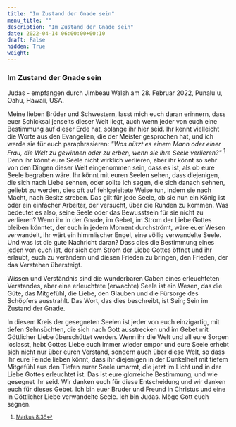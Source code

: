 ```yaml
---
title: "Im Zustand der Gnade sein"
menu_title: ""
description: "Im Zustand der Gnade sein"
date: 2022-04-14 06:00:00+00:10
draft: False
hidden: True
weight:
---
```

### Im Zustand der Gnade sein

Judas - empfangen durch Jimbeau Walsh am 28. Februar 2022, Punalu'u, Oahu, Hawaii, USA.

Meine lieben Brüder und Schwestern, lasst mich euch daran erinnern, dass euer Schicksal jenseits dieser Welt liegt, auch wenn jeder von euch eine Bestimmung auf dieser Erde hat, solange ihr hier seid. Ihr kennt vielleicht die Worte aus den Evangelien, die der Meister gesprochen hat, und ich werde sie für euch paraphrasieren: *"Was nützt es einem Mann oder einer Frau, die Welt zu gewinnen oder zu erben, wenn sie ihre Seele verlieren?"* <sup id="a1">[1](#f1)</sup> Denn ihr könnt eure Seele nicht wirklich verlieren, aber ihr könnt so sehr von den Dingen dieser Welt eingenommen sein, dass es ist, als ob eure Seele begraben wäre. Ihr könnt mit euren Seelen sehen, dass diejenigen, die sich nach Liebe sehnen, oder sollte ich sagen, die sich danach sehnen, geliebt zu werden, dies oft auf fehlgeleitete Weise tun, indem sie nach Macht, nach Besitz streben. Das gilt für jede Seele, ob sie nun ein König ist oder ein einfacher Arbeiter, der versucht, über die Runden zu kommen. Was bedeutet es also, seine Seele oder das Bewusstsein für sie nicht zu verlieren? Wenn ihr in der Gnade, im Gebet, im Strom der Liebe Gottes bleiben könntet, der euch in jedem Moment durchströmt, wäre euer Wesen verwandelt, ihr wärt ein himmlischer Engel, eine völlig verwandelte Seele. Und was ist die gute Nachricht daran? Dass dies die Bestimmung eines jeden von euch ist, der sich dem Strom der Liebe Gottes öffnet und ihr erlaubt, euch zu verändern und diesen Frieden zu bringen, den Frieden, der das Verstehen übersteigt.

Wissen und Verständnis sind die wunderbaren Gaben eines erleuchteten Verstandes, aber eine erleuchtete (erwachte) Seele ist ein Wesen, das die Güte, das Mitgefühl, die Liebe, den Glauben und die Fürsorge des Schöpfers ausstrahlt. Das Wort, das dies beschreibt, ist Sein; Sein im Zustand der Gnade.

In diesem Kreis der gesegneten Seelen ist jeder von euch einzigartig, mit tiefen Sehnsüchten, die sich nach Gott ausstrecken und im Gebet mit Göttlicher Liebe überschüttet werden. Wenn ihr die Welt und all eure Sorgen loslasst, hebt Gottes Liebe euch immer wieder empor und eure Seele erhebt sich nicht nur über euren Verstand, sondern auch über diese Welt, so dass ihr eure Feinde lieben könnt, dass ihr diejenigen in der Dunkelheit mit tiefem Mitgefühl aus den Tiefen eurer Seele umarmt, die jetzt im Licht und in der Liebe Gottes erleuchtet ist. Das ist eure glorreiche Bestimmung, und wie gesegnet ihr seid. Wir danken euch für diese Entscheidung und wir danken euch für dieses Gebet. Ich bin euer Bruder und Freund in Christus und eine in Göttlicher Liebe verwandelte Seele. Ich bin Judas. Möge Gott euch segnen.
<small>

1. <large id="f1"> [Markus 8:36](https://www.schlachterbibel.de/de/bibel/markus/8/36?hl=1#hl)[↩](#a1)
